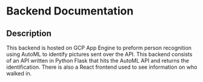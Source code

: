 # Backend Documentation
## Description
This backend is hosted on GCP App Engine to preform person recognition using AutoML to identify pictures sent over the API. This backend consists of an API written in Python Flask that hits the AutoML API and returns the identification. There is also a React frontend used to see information on who walked in.
